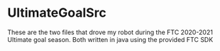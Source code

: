 # UltimateGoalSrc

These are the two files that drove my robot during the FTC 2020-2021 Ultimate goal season. Both written in java using the provided FTC SDK
